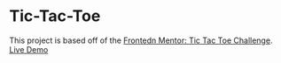# Tic-Tac-Toe

This project is based off of the [Frontedn Mentor: Tic Tac Toe Challenge](https://www.frontendmentor.io/challenges/tic-tac-toe-game-Re7ZF_E2v).
[Live Demo](https://rachaelhrlm.github.io/tic-tac-toe/)

